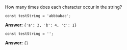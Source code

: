 How many times does each character occur in the string?

`const testString = 'abbbabac';`

**Answer:** `{'a': 3, 'b': 4, 'c': 1}`

`const testString = '';`

**Answer:** `{}`
